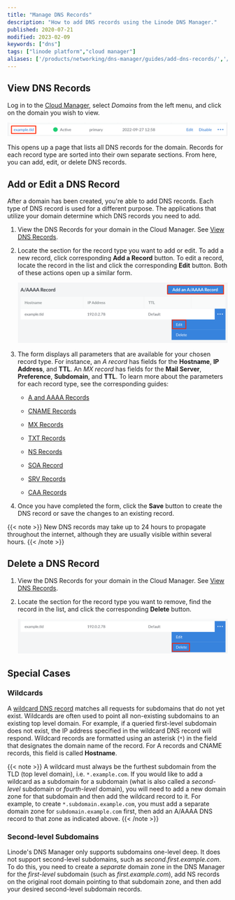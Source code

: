 ```yaml
---
title: "Manage DNS Records"
description: "How to add DNS records using the Linode DNS Manager."
published: 2020-07-21
modified: 2023-02-09
keywords: ["dns"]
tags: ["linode platform","cloud manager"]
aliases: ['/products/networking/dns-manager/guides/add-dns-records/','/products/networking/dns-manager/guides/edit-dns-records/']
---
```


## View DNS Records

Log in to the [Cloud Manager](https://cloud.linode.com), select *Domains* from the left menu, and click on the domain you wish to view.

![Screenshot of the Domains listing page in Cloud Manager](view-dns.png)

This opens up a page that lists all DNS records for the domain. Records for each record type are sorted into their own separate sections. From here, you can add, edit, or delete DNS records.

## Add or Edit a DNS Record

After a domain has been created, you're able to add DNS records. Each type of DNS record is used for a different purpose. The applications that utilize your domain determine which DNS records you need to add.

1. View the DNS Records for your domain in the Cloud Manager. See [View DNS Records](#view-dns-records).

1. Locate the section for the record type you want to add or edit. To add a new record, click corresponding **Add a Record** button. To edit a record, locate the record in the list and click the corresponding **Edit** button. Both of these actions open up a similar form.

    ![Screenshot of the A/AAAA section on the DNS Records page for a domain](add-or-edit-dns-record.png)

1. The form displays all parameters that are available for your chosen record type. For instance, an *A record* has fields for the **Hostname**, **IP Address**, and **TTL**. An *MX record* has fields for the **Mail Server**, **Preference**, **Subdomain**, and **TTL**. To learn more about the parameters for each record type, see the corresponding guides:

    - [A and AAAA Records](/docs/products/networking/dns-manager/guides/a-record/)

    - [CNAME Records](/docs/products/networking/dns-manager/guides/cname-record/)

    - [MX Records](/docs/products/networking/dns-manager/guides/mx-record/)

    - [TXT Records](/docs/products/networking/dns-manager/guides/txt-record/)

    - [NS Records](/docs/products/networking/dns-manager/guides/ns-record/)

    - [SOA Record](/docs/products/networking/dns-manager/guides/soa-record/)

    - [SRV Records](/docs/products/networking/dns-manager/guides/srv-record/)

    - [CAA Records](/docs/products/networking/dns-manager/guides/caa-record/)

1. Once you have completed the form, click the **Save** button to create the DNS record or save the changes to an existing record.

{{< note >}}
New DNS records may take up to 24 hours to propagate throughout the internet, although they are usually visible within several hours.
{{< /note >}}

## Delete a DNS Record

1. View the DNS Records for your domain in the Cloud Manager. See [View DNS Records](#view-dns-records).

1. Locate the section for the record type you want to remove, find the record in the list, and click the corresponding **Delete** button.

    ![Screenshot of a DNS Record entry with the Delete button highlighted](delete-dns-record.png)

## Special Cases

### Wildcards

A [wildcard DNS record](https://en.wikipedia.org/wiki/Wildcard_DNS_record) matches all requests for subdomains that do not yet exist. Wildcards are often used to point all non-existing subdomains to an existing top level domain. For example, if a queried first-level subdomain does not exist, the IP address specified in the wildcard DNS record will respond. Wildcard records are formatted using an asterisk (`*`) in the field that designates the domain name of the record. For A records and CNAME records, this field is called **Hostname**.

{{< note >}}
A wildcard must always be the furthest subdomain from the TLD (top level domain), i.e. `*.example.com`. If you would like to add a wildcard as a subdomain for a subdomain (what is also called a *second-level* subdomain or *fourth-level* domain), you will need to add a new domain zone for that subdomain and then add the wildcard record to it. For example, to create `*.subdomain.example.com`, you must add a separate domain zone for `subdomain.example.com` first, then add an A/AAAA DNS record to that zone as indicated above.
{{< /note >}}

### Second-level Subdomains

Linode's DNS Manager only supports subdomains one-level deep. It does not support second-level subdomains, such as *second.first.example.com*. To do this, you need to create a *separate* domain zone in the DNS Manager for the *first-level* subdomain (such as *first.example.com*), add NS records on the original root domain pointing to that subdomain zone, and then add your desired second-level subdomain records.
